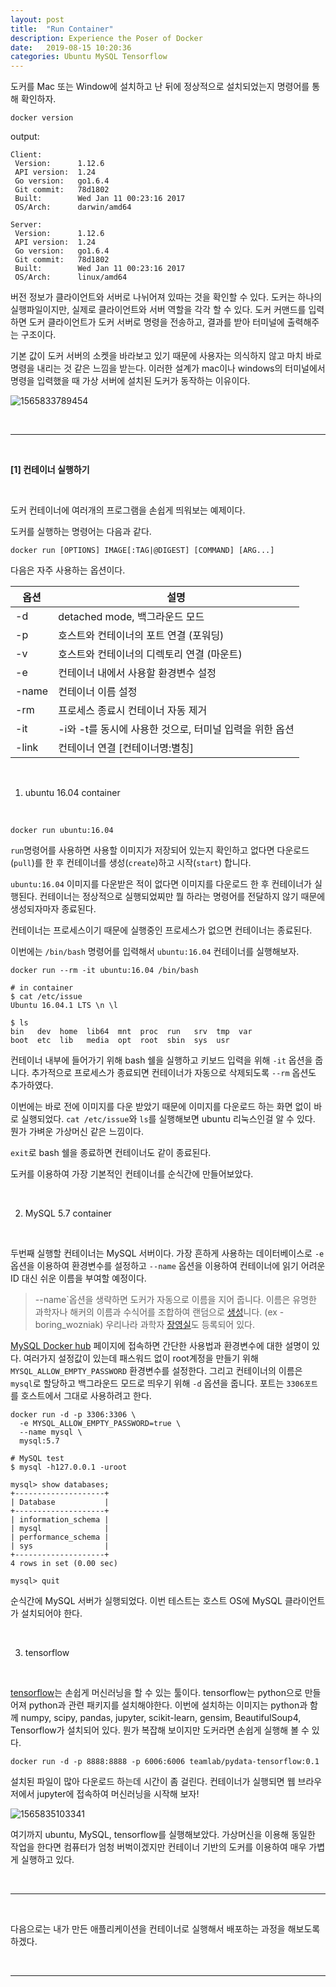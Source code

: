 ```yaml
---
layout: post
title:  "Run Container"
description: Experience the Poser of Docker
date:   2019-08-15 10:20:36
categories: Ubuntu MySQL Tensorflow
---
```

도커를 Mac 또는 Window에 설치하고 난 뒤에 정상적으로 설치되었는지 명령어를 통해 확인하자.

```shell
docker version
```

output:

```shell
Client:
 Version:      1.12.6
 API version:  1.24
 Go version:   go1.6.4
 Git commit:   78d1802
 Built:        Wed Jan 11 00:23:16 2017
 OS/Arch:      darwin/amd64

Server:
 Version:      1.12.6
 API version:  1.24
 Go version:   go1.6.4
 Git commit:   78d1802
 Built:        Wed Jan 11 00:23:16 2017
 OS/Arch:      linux/amd64
```

버전 정보가 클라이언트와 서버로 나뉘어져 있따는 것을 확인할 수 있다. 도커는 하나의 실행파일이지만, 실제로 클라이언트와 서버 역할을 각각 할 수 있다. 도커 커맨드를 입력하면 도커 클라이언트가 도커 서버로 명령을 전송하고, 결과를 받아 터미널에 출력해주는 구조이다.

기본 값이 도커 서버의 소켓을 바라보고 있기 때문에 사용자는 의식하지 않고 마치 바로 명령을 내리는 것 같은 느낌을 받는다. 이러한 설계가 mac이나 windows의 터미널에서 명령을 입력했을 때 가상 서버에 설치된 도커가 동작하는 이유이다.

![1565833789454](C:\Users\Daeun\AppData\Roaming\Typora\typora-user-images\1565833789454.png)

<br>

<hr>

<br>

**[1] 컨테이너 실행하기**

<br>

도커 컨테이너에 여러개의 프로그램을 손쉽게 띄워보는 예제이다.

도커를 실행하는 명령어는 다음과 같다.

```shell
docker run [OPTIONS] IMAGE[:TAG|@DIGEST] [COMMAND] [ARG...]
```

다음은 자주 사용하는 옵션이다.

| 옵션  | 설명                                                    |
| ----- | ------------------------------------------------------- |
| -d    | detached mode, 백그라운드 모드                          |
| -p    | 호스트와 컨테이너의 포트 연결 (포워딩)                  |
| -v    | 호스트와 컨테이너의 디렉토리 연결 (마운트)              |
| -e    | 컨테이너 내에서 사용할 환경변수 설정                    |
| -name | 컨테이너 이름 설정                                      |
| -rm   | 프로세스 종료시 컨테이너 자동 제거                      |
| -it   | -i와 -t를 동시에 사용한 것으로, 터미널 입력을 위한 옵션 |
| -link | 컨테이너 연결 [컨테이너명:별칭]                         |

<br>

1) ubuntu 16.04 container

<br>

```shell
docker run ubuntu:16.04
```

`run`명령어를 사용하면 사용할 이미지가 저장되어 있는지 확인하고 없다면 다운로드(`pull`)를 한 후 컨테이너를 생성(`create`)하고 시작(`start`) 합니다.

`ubuntu:16.04` 이미지를 다운받은 적이 없다면 이미지를 다운로드 한 후 컨테이너가 실행된다. 컨테이너는 정상적으로 실행되었찌만 뭘 하라는 명령어를 전달하지 않기 때문에 생성되자마자 종료된다. 

컨테이너는 프로세스이기 때문에 실행중인 프로세스가 없으면 컨테이너는 종료된다.

이번에는  `/bin/bash` 명령어를 입력해서 `ubuntu:16.04` 컨테이너를 실행해보자.

```shell
docker run --rm -it ubuntu:16.04 /bin/bash

# in container
$ cat /etc/issue
Ubuntu 16.04.1 LTS \n \l

$ ls
bin   dev  home  lib64  mnt  proc  run   srv  tmp  var
boot  etc  lib   media  opt  root  sbin  sys  usr
```

컨테이너 내부에 들어가기 위해 bash 쉘을 실행하고 키보드 입력을 위해 `-it` 옵션을 줍니다. 추가적으로 프로세스가 종료되면 컨테이너가 자동으로 삭제되도록 `--rm` 옵션도 추가하였다.

이번에는 바로 전에 이미지를 다운 받았기 때문에 이미지를 다운로드 하는 화면 없이 바로 실행되었다. `cat /etc/issue`와 `ls`를 실행해보면 ubuntu 리눅스인걸 알 수 있다. 뭔가 가벼운 가상머신 같은 느낌이다.

`exit`로 bash 쉘을 종료하면 컨테이너도 같이 종료된다.

도커를 이용하여 가장 기본적인 컨테이너를 순식간에 만들어보았다.

<br>

2) MySQL 5.7 container

<br>

두번째 실행할 컨테이너는 MySQL 서버이다. 가장 흔하게 사용하는 데이터베이스로 `-e` 옵션을 이용하여 환경변수를 설정하고 `--name` 옵션을 이용하여 컨테이너에 읽기 어려운 ID 대신 쉬운 이름을 부여할 예정이다.

> --name`옵션을 생략하면 도커가 자동으로 이름을 지어 줍니다. 이름은 유명한 과학자나 해커의 이름과 수식어를 조합하여 랜덤으로 [생성](https://github.com/docker/docker/blob/master/pkg/namesgenerator/names-generator.go)니다. (ex - boring_wozniak) 우리나라 과학자 [장영실](https://github.com/docker/docker/issues/8996)도 등록되어 있다.

[MySQL Docker hub](https://hub.docker.com/_/mysql/) 페이지에 접속하면 간단한 사용법과 환경변수에 대한 설명이 있다. 여러가지 설정값이 있는데 패스워드 없이 root계정을 만들기 위해 `MYSQL_ALLOW_EMPTY_PASSWORD` 환경변수를 설정한다. 그리고 컨테이너의 이름은 `mysql`로 할당하고 백그라운드 모드로 띄우기 위해 `-d` 옵션을 줍니다. 포트는 `3306포트`를 호스트에서 그대로 사용하려고 한다.

```shell
docker run -d -p 3306:3306 \
  -e MYSQL_ALLOW_EMPTY_PASSWORD=true \
  --name mysql \
  mysql:5.7

# MySQL test
$ mysql -h127.0.0.1 -uroot

mysql> show databases;
+--------------------+
| Database           |
+--------------------+
| information_schema |
| mysql              |
| performance_schema |
| sys                |
+--------------------+
4 rows in set (0.00 sec)

mysql> quit
```

순식간에 MySQL 서버가 실행되었다. 이번 테스트는 호스트 OS에 MySQL 클라이언트가 설치되어야 한다. 

<br>

3) tensorflow

<br>

[tensorflow](https://www.tensorflow.org/)는 손쉽게 머신러닝을 할 수 있는 툴이다. tensorflow는 python으로 만들어져 python과 관련 패키지를 설치해야한다. 이번에 설치하는 이미지는 python과 함께 numpy, scipy, pandas, jupyter, scikit-learn, gensim, BeautifulSoup4, Tensorflow가 설치되어 있다. 뭔가 복잡해 보이지만 도커라면 손쉽게 실행해 볼 수 있다.

```shell
docker run -d -p 8888:8888 -p 6006:6006 teamlab/pydata-tensorflow:0.1
```

설치된 파일이 많아 다운로드 하는데 시간이 좀 걸린다. 컨테이너가 실행되면 웹 브라우저에서 jupyter에 접속하여 머신러닝을 시작해 보자!

![1565835103341](C:\Users\Daeun\AppData\Roaming\Typora\typora-user-images\1565835103341.png)

여기까지 ubuntu, MySQL, tensorflow를 실행해보았다. 가상머신을 이용해 동일한 작업을 한다면 컴퓨터가 엄청 버벅이겠지만 컨테이너 기반의 도커를 이용하여 매우 가볍게 실행하고 있다. 

<br>

<hr>

<br>

다음으로는 내가 만든 애플리케이션을 컨테이너로 실행해서 배포하는 과정을 해보도록 하겠다.

<br>

<hr>

<br>

